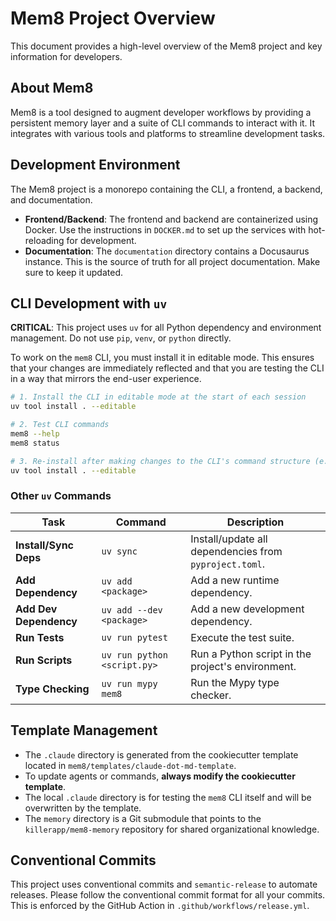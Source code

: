 # Mem8 Project Overview

This document provides a high-level overview of the Mem8 project and key information for developers.

## About Mem8

Mem8 is a tool designed to augment developer workflows by providing a persistent memory layer and a suite of CLI commands to interact with it. It integrates with various tools and platforms to streamline development tasks.

## Development Environment

The Mem8 project is a monorepo containing the CLI, a frontend, a backend, and documentation.

- **Frontend/Backend**: The frontend and backend are containerized using Docker. Use the instructions in `DOCKER.md` to set up the services with hot-reloading for development.
- **Documentation**: The `documentation` directory contains a Docusaurus instance. This is the source of truth for all project documentation. Make sure to keep it updated.

## CLI Development with `uv`

**CRITICAL**: This project uses `uv` for all Python dependency and environment management. Do not use `pip`, `venv`, or `python` directly.

To work on the `mem8` CLI, you must install it in editable mode. This ensures that your changes are immediately reflected and that you are testing the CLI in a way that mirrors the end-user experience.

```bash
# 1. Install the CLI in editable mode at the start of each session
uv tool install . --editable

# 2. Test CLI commands
mem8 --help
mem8 status

# 3. Re-install after making changes to the CLI's command structure (e.g., in `cli_typer.py`)
uv tool install . --editable
```

### Other `uv` Commands

| Task                  | Command                         | Description                                           |
| --------------------- | ------------------------------- | ----------------------------------------------------- |
| **Install/Sync Deps** | `uv sync`                       | Install/update all dependencies from `pyproject.toml`.|
| **Add Dependency**    | `uv add <package>`              | Add a new runtime dependency.                         |
| **Add Dev Dependency**| `uv add --dev <package>`        | Add a new development dependency.                     |
| **Run Tests**         | `uv run pytest`                 | Execute the test suite.                               |
| **Run Scripts**       | `uv run python <script.py>`     | Run a Python script in the project's environment.     |
| **Type Checking**     | `uv run mypy mem8`              | Run the Mypy type checker.                            |

## Template Management

- The `.claude` directory is generated from the cookiecutter template located in `mem8/templates/claude-dot-md-template`.
- To update agents or commands, **always modify the cookiecutter template**.
- The local `.claude` directory is for testing the `mem8` CLI itself and will be overwritten by the template.
- The `memory` directory is a Git submodule that points to the `killerapp/mem8-memory` repository for shared organizational knowledge.

## Conventional Commits

This project uses conventional commits and `semantic-release` to automate releases. Please follow the conventional commit format for all your commits. This is enforced by the GitHub Action in `.github/workflows/release.yml`.

